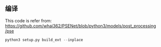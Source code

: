 ## 编译
This code is refer from:
https://github.com/whai362/PSENet/blob/python3/models/post_processing/pse
```python
python3 setup.py build_ext --inplace
```
